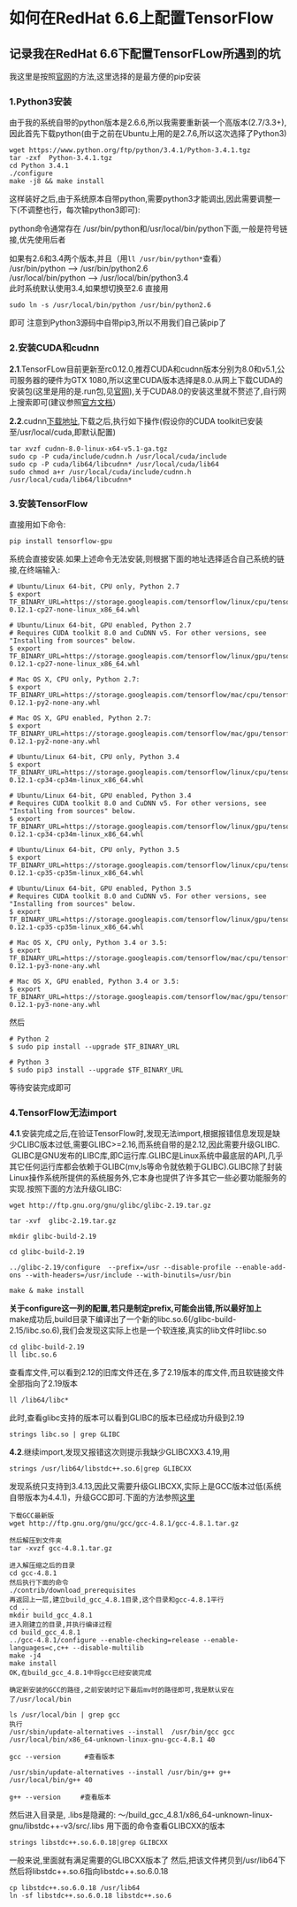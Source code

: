 # 如何在RedHat 6.6上配置TensorFlow
## 记录我在RedHat 6.6下配置TensorFLow所遇到的坑

我这里是按照[官网](https://www.tensorflow.org/get_started/os_setup)的方法,这里选择的是最方便的pip安装
### 1.Python3安装  
由于我的系统自带的python版本是2.6.6,所以我需要重新装一个高版本(2.7/3.3+),因此首先下载python(由于之前在Ubuntu上用的是2.7.6,所以这次选择了Python3)
```
wget https://www.python.org/ftp/python/3.4.1/Python-3.4.1.tgz
tar -zxf  Python-3.4.1.tgz
cd Python 3.4.1
./configure
make -j8 && make install
```
这样装好之后,由于系统原本自带python,需要python3才能调出,因此需要调整一下(不调整也行，每次输python3即可):

python命令通常存在
/usr/bin/python和/usr/local/bin/python下面,一般是符号链接,优先使用后者

如果有2.6和3.4两个版本,并且（用`ll /usr/bin/python*`查看）  
/usr/bin/python --> /usr/bin/python2.6  
/usr/local/bin/python --> /usr/local/bin/python3.4  
此时系统默认使用3.4,如果想切换至2.6
直接用 
```
sudo ln -s /usr/local/bin/python /usr/bin/python2.6
```
即可
注意到Python3源码中自带pip3,所以不用我们自己装pip了  

### 2.安装CUDA和cudnn
**2.1**.TensorFLow目前更新至rc0.12.0,推荐CUDA和cudnn版本分别为8.0和v5.1,公司服务器的硬件为GTX 1080,所以这里CUDA版本选择是8.0.从网上下载CUDA的安装包(这里是用的是.run包,见[官网](https://developer.nvidia.com/cuda-downloads)),关于CUDA8.0的安装这里就不赘述了,自行网上搜索即可(建议参照[官方文档](http://docs.nvidia.com/cuda/cuda-installation-guide-linux/index.html#axzz4YcvVyZKO)）

**2.2**.cudnn[下载地址](https://developer.nvidia.com/cudnn),下载之后,执行如下操作(假设你的CUDA toolkit已安装至/usr/local/cuda,即默认配置)
```
tar xvzf cudnn-8.0-linux-x64-v5.1-ga.tgz
sudo cp -P cuda/include/cudnn.h /usr/local/cuda/include
sudo cp -P cuda/lib64/libcudnn* /usr/local/cuda/lib64
sudo chmod a+r /usr/local/cuda/include/cudnn.h /usr/local/cuda/lib64/libcudnn*
```
### 3.安装TensorFlow
直接用如下命令:
```
pip install tensorflow-gpu
```
系统会直接安装.如果上述命令无法安装,则根据下面的地址选择适合自己系统的链接,在终端输入:
```
# Ubuntu/Linux 64-bit, CPU only, Python 2.7
$ export TF_BINARY_URL=https://storage.googleapis.com/tensorflow/linux/cpu/tensorflow-0.12.1-cp27-none-linux_x86_64.whl

# Ubuntu/Linux 64-bit, GPU enabled, Python 2.7
# Requires CUDA toolkit 8.0 and CuDNN v5. For other versions, see "Installing from sources" below.
$ export TF_BINARY_URL=https://storage.googleapis.com/tensorflow/linux/gpu/tensorflow_gpu-0.12.1-cp27-none-linux_x86_64.whl

# Mac OS X, CPU only, Python 2.7:
$ export TF_BINARY_URL=https://storage.googleapis.com/tensorflow/mac/cpu/tensorflow-0.12.1-py2-none-any.whl

# Mac OS X, GPU enabled, Python 2.7:
$ export TF_BINARY_URL=https://storage.googleapis.com/tensorflow/mac/gpu/tensorflow_gpu-0.12.1-py2-none-any.whl

# Ubuntu/Linux 64-bit, CPU only, Python 3.4
$ export TF_BINARY_URL=https://storage.googleapis.com/tensorflow/linux/cpu/tensorflow-0.12.1-cp34-cp34m-linux_x86_64.whl

# Ubuntu/Linux 64-bit, GPU enabled, Python 3.4
# Requires CUDA toolkit 8.0 and CuDNN v5. For other versions, see "Installing from sources" below.
$ export TF_BINARY_URL=https://storage.googleapis.com/tensorflow/linux/gpu/tensorflow_gpu-0.12.1-cp34-cp34m-linux_x86_64.whl

# Ubuntu/Linux 64-bit, CPU only, Python 3.5
$ export TF_BINARY_URL=https://storage.googleapis.com/tensorflow/linux/cpu/tensorflow-0.12.1-cp35-cp35m-linux_x86_64.whl

# Ubuntu/Linux 64-bit, GPU enabled, Python 3.5
# Requires CUDA toolkit 8.0 and CuDNN v5. For other versions, see "Installing from sources" below.
$ export TF_BINARY_URL=https://storage.googleapis.com/tensorflow/linux/gpu/tensorflow_gpu-0.12.1-cp35-cp35m-linux_x86_64.whl

# Mac OS X, CPU only, Python 3.4 or 3.5:
$ export TF_BINARY_URL=https://storage.googleapis.com/tensorflow/mac/cpu/tensorflow-0.12.1-py3-none-any.whl

# Mac OS X, GPU enabled, Python 3.4 or 3.5:
$ export TF_BINARY_URL=https://storage.googleapis.com/tensorflow/mac/gpu/tensorflow_gpu-0.12.1-py3-none-any.whl
```
然后
```
# Python 2
$ sudo pip install --upgrade $TF_BINARY_URL

# Python 3
$ sudo pip3 install --upgrade $TF_BINARY_URL
```
等待安装完成即可

### 4.TensorFlow无法import
**4.1**.安装完成之后,在验证TensorFlow时,发现无法import,根据报错信息发现是缺少CLIBC版本过低,需要GLIBC>=2.16,而系统自带的是2.12,因此需要升级GLIBC.  GLIBC是GNU发布的LIBC库,即C运行库.GLIBC是Linux系统中最底层的API,几乎其它任何运行库都会依赖于GLIBC(mv,ls等命令就依赖于GLIBC).GLIBC除了封装Linux操作系统所提供的系统服务外,它本身也提供了许多其它一些必要功能服务的实现.按照下面的方法升级GLIBC:
```
wget http://ftp.gnu.org/gnu/glibc/glibc-2.19.tar.gz

tar -xvf  glibc-2.19.tar.gz

mkdir glibc-build-2.19

cd glibc-build-2.19

../glibc-2.19/configure  --prefix=/usr --disable-profile --enable-add-ons --with-headers=/usr/include --with-binutils=/usr/bin

make & make install  
```
**关于configure这一列的配置,若只是制定prefix,可能会出错,所以最好加上**  
make成功后,build目录下编译出了一个新的libc.so.6(/glibc-build-2.15/libc.so.6),我们会发现这实际上也是一个软连接,真实的lib文件时libc.so 
```
cd glibc-build-2.19 
ll libc.so.6
```
查看库文件,可以看到2.12的旧库文件还在,多了2.19版本的库文件,而且软链接文件全部指向了2.19版本
```
ll /lib64/libc*
```
此时,查看glibc支持的版本可以看到GLIBC的版本已经成功升级到2.19
```
strings libc.so | grep GLIBC
```

**4.2**.继续import,发现又报错这次则提示我缺少GLIBCXX3.4.19,用
```
strings /usr/lib64/libstdc++.so.6|grep GLIBCXX
```
发现系统只支持到3.4.13,因此又需要升级GLIBCXX,实际上是GCC版本过低(系统自带版本为4.4.1)，升级GCC即可.下面的方法参照[这里](https://github.com/qiwsir/ITArticles/blob/master/Linux/upgrade_gcc_on_Centos.md) 
```
下载GCC最新版
wget http://ftp.gnu.org/gnu/gcc/gcc-4.8.1/gcc-4.8.1.tar.gz

然后解压到文件夹
tar -xvzf gcc-4.8.1.tar.gz

进入解压缩之后的目录
cd gcc-4.8.1
然后执行下面的命令
./contrib/download_prerequisites
再返回上一层,建立build_gcc_4.8.1目录,这个目录和gcc-4.8.1平行
cd ..
mkdir build_gcc_4.8.1
进入刚建立的目录,并执行编译过程
cd build_gcc_4.8.1
../gcc-4.8.1/configure --enable-checking=release --enable-languages=c,c++ --disable-multilib  
make -j4
make install
OK,在build_gcc_4.8.1中将gcc已经安装完成

确定新安装的GCC的路径,之前安装时记下最后mv时的路径即可,我是默认安在了/usr/local/bin

ls /usr/local/bin | grep gcc
执行
/usr/sbin/update-alternatives --install  /usr/bin/gcc gcc /usr/local/bin/x86_64-unknown-linux-gnu-gcc-4.8.1 40

gcc --version      #查看版本

/usr/sbin/update-alternatives --install /usr/bin/g++ g++ /usr/local/bin/g++ 40

g++ --version     #查看版本
```
然后进入目录是,  .libs是隐藏的:
～/build_gcc_4.8.1/x86_64-unknown-linux-gnu/libstdc++-v3/src/.libs
用下面的命令查看GLIBCXX的版本
```
strings libstdc++.so.6.0.18|grep GLIBCXX
```
一般来说,里面就有满足需要的GLIBCXX版本了
然后,把该文件拷贝到/usr/lib64下
然后将libstdc++.so.6指向libstdc++.so.6.0.18
```
cp libstdc++.so.6.0.18 /usr/lib64 
ln -sf libstdc++.so.6.0.18 libstdc++.so.6
```
